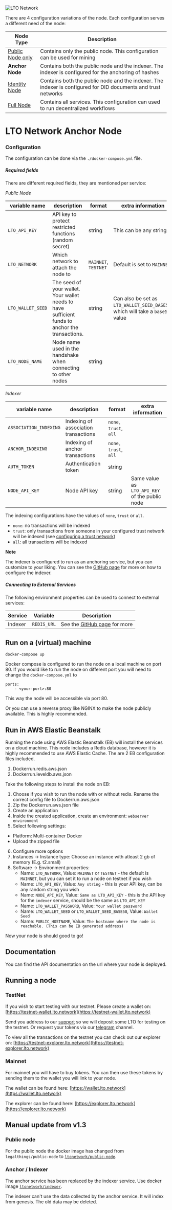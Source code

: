 ![LTO Network](https://user-images.githubusercontent.com/100821/108692834-6a115200-74fd-11eb-92df-ee07bf62b386.png)

There are 4 configuration variations of the node. Each configuration serves a different need of the node:

Node Type             |Description
----------------------|-----------
[Public Node only]    |Contains only the public node. This configuration can be used for mining 
**Anchor Node**       |Contains both the public node and the indexer. The indexer is configured for the anchoring of hashes
[Identity Node]       |Contains both the public node and the indexer. The indexer is configured for DID documents and trust networks
[Full Node]           |Contains all services. This configuration can used to run decentralized workflows

[Public Node only]: https://github.com/ltonetwork/lto-public-node
[Identity Node]: https://github.com/ltonetwork/lto-identity-node
[Full Node]: https://github.com/ltonetwork/lto-full-node

# LTO Network Anchor Node

### Configuration

The configuration can be done via the `./docker-compose.yml` file.

##### Required fields

There are different required fields, they are mentioned per service:

*Public Node*

| variable name          | description                                                                                     | format                 | extra information                                                             |
| ---------------------- | ----------------------------------------------------------------------------------------------- | ---------------------- | ----------------------------------------------------------------------------- |
| `LTO_API_KEY`          | API key to protect restricted functions (random secret)                                         | string                 | This can be any string                                                        |
| `LTO_NETWORK`          | Which network to attach the node to                                                             | `MAINNET`, `TESTNET`   | Default is set to `MAINNET`                                                   |
| `LTO_WALLET_SEED`      | The seed of your wallet. Your wallet needs to have sufficient funds to anchor the transactions. | string                 | Can also be set as `LTO_WALLET_SEED_BASE58`, which will take a `base58` value |
| `LTO_NODE_NAME`        | Node name used in the handshake when connecting to other nodes                                  | string                 |

*Indexer*

| variable name          | description                                                                                     | format                 | extra information                                                             |
| ---------------------- | ----------------------------------------------------------------------------------------------- | ---------------------- | ----------------------------------------------------------------------------- |
| `ASSOCIATION_INDEXING`   | Indexing of association transactions                     | `none`, `trust`, `all`                  |         |
| `ANCHOR_INDEXING`        | Indexing of anchor transactions                          | `none`, `trust`, `all`                  |         |
| `AUTH_TOKEN`             | Authentication token                                     | string                                  |         |
| `NODE_API_KEY`           | Node API key	                                          | string                                  | Same value as `LTO_API_KEY` of the public node |                                                                                            |

The indexing configurations have the values of `none`, `trust` or `all`.

- `none`: no transactions will be indexed
- `trust`: only transactions from someone in your configured trust network will be indexed (see [configuring a trust network](https://docs.ltonetwork.com/v/edge/identity-node/configuration-1/configuration))
- `all`: all transactions will be indexed

**Note**

The indexer is configured to run as an anchoring service, but you can customize to your liking. You can see the [GitHub page](https://github.com/ltonetwork/indexer#configuration) for more on how to configure the indexer.

##### Connecting to External Services

The following environment properties can be used to connect to external services:

| Service                   | Variable                      | Description                                                                         |
| ------------------------- | ------------------------------| ----------------------------------------------------------------------------------- |
| Indexer                   | `REDIS_URL`                   | See the [GitHub page](https://github.com/ltonetwork/indexer#configuration) for more |

## Run on a (virtual) machine

```
docker-compose up
```
    
Docker compose is configured to run the node on a local machine on port 80. If you would like to run the node on different
port you will need to change the `docker-compose.yml` to

```
ports:
    - <your-port>:80
```

This way the node will be accessible via port 80.

Or you can use a reverse proxy like NGINX to make the node publicly available. This is highly recommended. 

## Run in AWS Elastic Beanstalk

Running the node using AWS Elastic Beanstalk (EB) will install the services on a cloud machine. This node includes a
Redis database, however it is highly recommended to use AWS Elastic Cache. The are 2 EB configuration files included. 

1. Dockerrun.redis.aws.json
2. Dockerrun.leveldb.aws.json

Take the following steps to install the node on EB:

1. Choose if you wish to run the node with or without redis. Rename the correct config file to Dockerrun.aws.json
2. Zip the Dockerrun.aws.json file
3. Create an application
4. Inside the created application, create an environment: `webserver environment`
5. Select following settings:
  - Platform: Multi-container Docker
  - Upload the zipped file
6. Configure more options
7. Instances -> Instance type: Choose an instance with atleast 2 gb of memory (E.g. t2.small)
6. Software -> Environment properties:
    - Name: `LTO_NETWORK`, Value: `MAINNET` or `TESTNET` - the default is `MAINNET`, but you can set it to run a node on testnet if you wish
    - Name: `LTO_API_KEY`, Value: `Any string` - this is your API key, can be any random string you wish
    - Name: `NODE_API_KEY`, Value: `Same as LTO_API_KEY` - this is the API key for the `indexer` service, should be the same as `LTO_API_KEY`
    - Name: `LTO_WALLET_PASSWORD`, Value: `Your wallet password`
    - Name: `LTO_WALLET_SEED` or `LTO_WALLET_SEED_BASE58`, Value: `Wallet Seed`
    - Name: `PUBLIC_HOSTNAME`, Value: `The hostname where the node is reachable. (This can be EB generated address)`

Now your node is should good to go!

## Documentation

You can find the API documentation on the url where your node is deployed.

## Running a node

### TestNet
 
If you wish to start testing with our testnet. Please create a wallet on: [https://testnet-wallet.lto.network](https://testnet-wallet.lto.network)
 
Send you address to our [support](mailto:support@legalthings.io) so we will deposit some LTO for testing on the testnet. Or request your tokens via our [telegram](https://t.me/joinchat/AJWQTUDKtDlsuGHVFb40eQ) channel.
 
To view all the transactions on the testnet you can check out our explorer on: [https://testnet-explorer.lto.network](https://testnet-explorer.lto.network)
 
### Mainnet
 
For mainnet you will have to buy tokens. You can then use these tokens by sending them to the wallet you will link to your node.
 
The wallet can be found here: [https://wallet.lto.network](https://wallet.lto.network)
 
The explorer can be found here: [https://explorer.lto.network](https://explorer.lto.network)

## Manual update from v1.3

### Public node

For the public node the docker image has changed from `legalthings/public-node` to [`ltonetwork/public-node`](https://hub.docker.com/repository/docker/ltonetwork/public-node).

### Anchor / Indexer

The anchor service has been replaced by the indexer service. Use docker image [`ltonetwork/indexer`](https://hub.docker.com/repository/docker/ltonetwork/indexer).

The indexer can't use the data collected by the anchor service. It will index from genesis. The old data may be deleted.
